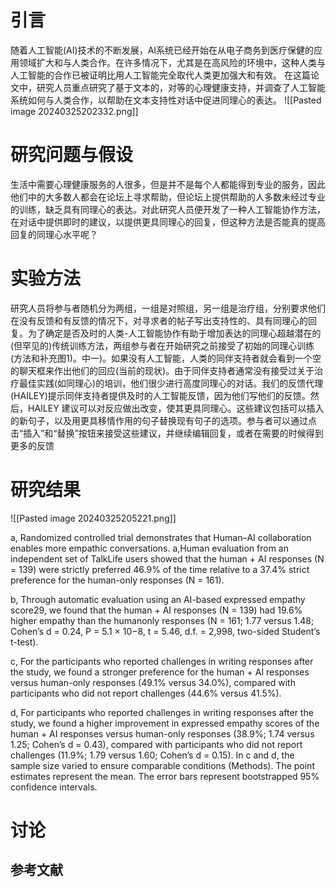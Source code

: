# 引言
随着人工智能(AI)技术的不断发展，AI系统已经开始在从电子商务到医疗保健的应用领域扩大和与人类合作。在许多情况下，尤其是在高风险的环境中，这种人类与人工智能的合作已被证明比用人工智能完全取代人类更加强大和有效。
在这篇论文中，研究人员重点研究了基于文本的，对等的心理健康支持，并调查了人工智能系统如何与人类合作，以帮助在文本支持性对话中促进同理心的表达。
![[Pasted image 20240325202332.png]]
# 研究问题与假设
生活中需要心理健康服务的人很多，但是并不是每个人都能得到专业的服务，因此他们中的大多数人都会在论坛上寻求帮助，但论坛上提供帮助的人多数未经过专业的训练，缺乏具有同理心的表达。对此研究人员便开发了一种人工智能协作方法，在对话中提供即时的建议，以提供更具同理心的回复，但这种方法是否能真的提高回复的同理心水平呢？
# 实验方法
研究人员将参与者随机分为两组，一组是对照组，另一组是治疗组，分别要求他们在没有反馈和有反馈的情况下，对寻求者的帖子写出支持性的、具有同理心的回复。为了确定是否及时的人类-人工智能协作有助于增加表达的同理心超越潜在的(但罕见的)传统训练方法，两组参与者在开始研究之前接受了初始的同理心训练(方法和补充图1)。中一)。如果没有人工智能，人类的同伴支持者就会看到一个空的聊天框来作出他们的回应(当前的现状)。由于同伴支持者通常没有接受过关于治疗最佳实践(如同理心)的培训，他们很少进行高度同理心的对话。我们的反馈代理(HAILEY)提示同伴支持者提供及时的人工智能反馈，因为他们写他们的反馈。然后，HAILEY 建议可以对反应做出改变，使其更具同理心。这些建议包括可以插入的新句子，以及用更具移情作用的句子替换现有句子的选项。参与者可以通过点击“插入”和“替换”按钮来接受这些建议，并继续编辑回复，或者在需要的时候得到更多的反馈
# 研究结果
![[Pasted image 20240325205221.png]]

a, Randomized controlled trial demonstrates that Human–AI collaboration enables more empathic conversations. a,Human evaluation from an independent set of TalkLife users showed that the human + AI responses (N = 139) were strictly preferred 46.9% of the time relative to a 37.4% strict preference for the human-only responses (N = 161).

b, Through automatic evaluation using an AI-based expressed empathy score29, we found that the human + AI responses (N = 139) had 19.6% higher empathy than the humanonly responses (N = 161; 1.77 versus 1.48; Cohen’s d = 0.24, P = 5.1 × 10−8, t = 5.46, d.f. = 2,998, two-sided Student’s t-test). 

c, For the participants who reported challenges in writing responses after the study, we found a stronger preference for the human + AI responses versus human-only responses (49.1% versus 34.0%), compared with participants who did not report challenges (44.6% versus 41.5%).


d, For participants who reported challenges in writing responses after the study, we found a higher improvement in expressed empathy scores of the human + AI responses versus human-only responses (38.9%; 1.74 versus 1.25; Cohen’s d = 0.43), compared with participants who did not report challenges (11.9%; 1.79 versus 1.60; Cohen’s d = 0.15). In c and d, the sample size varied to ensure comparable conditions (Methods). The point estimates represent the mean. The error bars represent bootstrapped 95% confidence intervals.
# 讨论


## 参考文献
